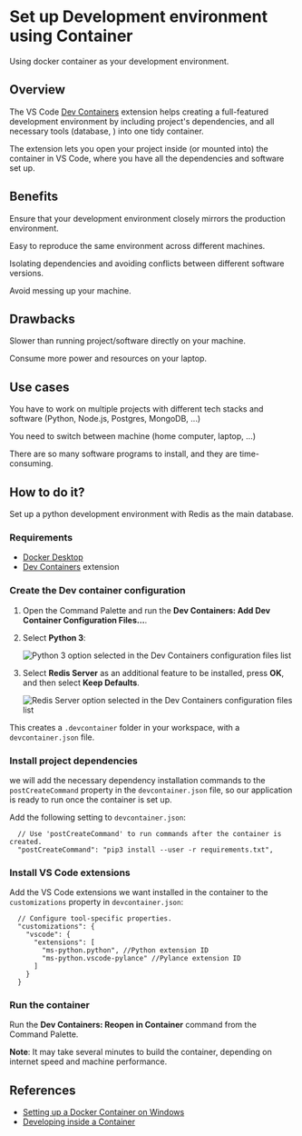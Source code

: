 # Set up Development environment using Container

Using docker container as your development environment.

## Overview

The VS Code [Dev Containers](https://marketplace.visualstudio.com/items?itemName=ms-vscode-remote.remote-containers) extension helps creating a full-featured development environment by including project's dependencies, and all necessary tools (database, ) into one tidy container. 

The extension lets you open your project inside (or mounted into) the container in VS Code, where you have all the dependencies and software set up.


## Benefits

Ensure that your development environment closely mirrors the production environment.

Easy to reproduce the same environment across different machines.

Isolating dependencies and avoiding conflicts between different software versions.

Avoid messing up your machine.


## Drawbacks

Slower than running project/software directly on your machine.

Consume more power and resources on your laptop.


## Use cases

You have to work on multiple projects with different tech stacks and software (Python, Node.js, Postgres, MongoDB, ...)

You need to switch between machine (home computer, laptop, ...)

There are so many software programs to install, and they are time-consuming.


## How to do it?

Set up a python development environment with Redis as the main database.


### Requirements

* [Docker Desktop](https://www.docker.com/)
* [Dev Containers](https://marketplace.visualstudio.com/items?itemName=ms-vscode-remote.remote-containers) extension


### Create the Dev container configuration

1. Open the Command Palette and run the **Dev Containers: Add Dev Container Configuration Files…**.

2. Select **Python 3**:

    ![Python 3 option selected in the Dev Containers configuration files list](https://code.visualstudio.com/assets/docs/python/fastapi-tutorial/devcontainers_python3.png)

3. Select **Redis Server** as an additional feature to be installed, press **OK**, and then select **Keep Defaults**.

    ![Redis Server option selected in the Dev Containers configuration files list](https://code.visualstudio.com/assets/docs/python/fastapi-tutorial/devcontainers_redis_server_feature.png)

This creates a `.devcontainer` folder in your workspace, with a `devcontainer.json` file.


### Install project dependencies

we will add the necessary dependency installation commands to the `postCreateCommand` property in the `devcontainer.json` file, so our application is ready to run once the container is set up.

Add the following setting to `devcontainer.json`:

```jsonc
  // Use 'postCreateCommand' to run commands after the container is created.
  "postCreateCommand": "pip3 install --user -r requirements.txt",
```

### Install VS Code extensions

Add the VS Code extensions we want installed in the container to the `customizations` property in `devcontainer.json`:

```jsonc
  // Configure tool-specific properties.
  "customizations": {
    "vscode": {
      "extensions": [
        "ms-python.python", //Python extension ID
        "ms-python.vscode-pylance" //Pylance extension ID
      ]
    }
  }
```

### Run the container

Run the **Dev Containers: Reopen in Container** command from the Command Palette.

**Note**: It may take several minutes to build the container, depending on internet speed and machine performance.


## References

- [Setting up a Docker Container on Windows](https://code.visualstudio.com/docs/python/tutorial-fastapi#_setting-up-a-docker-container-on-windows)
- [Developing inside a Container](https://code.visualstudio.com/docs/devcontainers/containers)